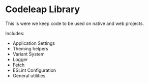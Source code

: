 # Codeleap Library

This is were we keep code to be used on native and web projects.

Includes:

- Application Settings
- Theming helpers
- Variant System
- Logger
- Fetch
- ESLint Configuration
- General utilities